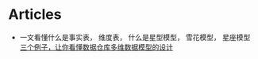 # Articles


* 一文看懂什么是事实表， 维度表， 什么是星型模型， 雪花模型， 星座模型
[三个例子，让你看懂数据仓库多维数据模型的设计](https://yq.aliyun.com/articles/30942)